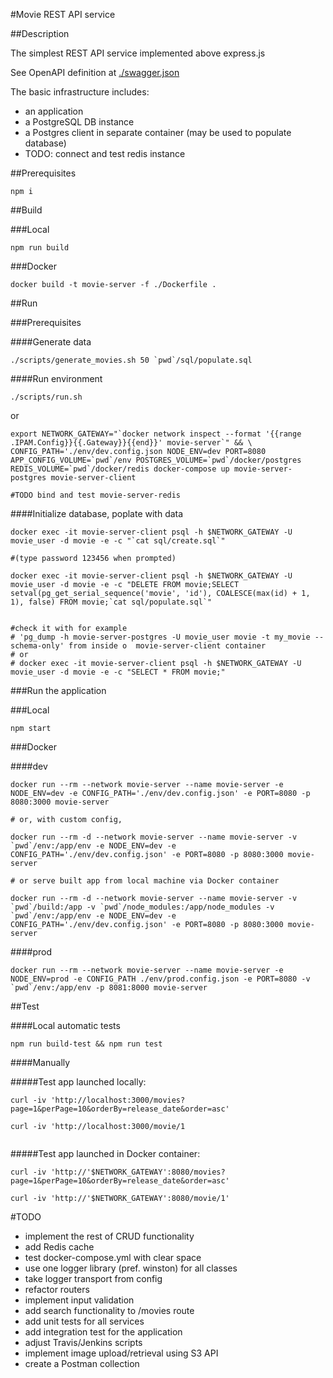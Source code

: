 #Movie REST API service

##Description

The simplest REST API service implemented above express.js

See OpenAPI definition at [./swagger.json](./swagger.json)

The basic infrastructure includes:

 - an application
 - a PostgreSQL DB instance
 - a Postgres client in separate container (may be used to populate database)
 - TODO: connect and test redis instance

##Prerequisites

```
npm i
```

##Build

###Local

```
npm run build
```

###Docker

```
docker build -t movie-server -f ./Dockerfile .

```

##Run

###Prerequisites

####Generate data

```
./scripts/generate_movies.sh 50 `pwd`/sql/populate.sql
```

####Run environment

```
./scripts/run.sh

```

or

```
export NETWORK_GATEWAY="`docker network inspect --format '{{range .IPAM.Config}}{{.Gateway}}{{end}}' movie-server`" && \
CONFIG_PATH='./env/dev.config.json NODE_ENV=dev PORT=8080 APP_CONFIG_VOLUME=`pwd`/env POSTGRES_VOLUME=`pwd`/docker/postgres REDIS_VOLUME=`pwd`/docker/redis docker-compose up movie-server-postgres movie-server-client

#TODO bind and test movie-server-redis
```

####Initialize database, poplate with data

```
docker exec -it movie-server-client psql -h $NETWORK_GATEWAY -U movie_user -d movie -e -c "`cat sql/create.sql`"

#(type password 123456 when prompted)

docker exec -it movie-server-client psql -h $NETWORK_GATEWAY -U movie_user -d movie -e -c "DELETE FROM movie;SELECT setval(pg_get_serial_sequence('movie', 'id'), COALESCE(max(id) + 1, 1), false) FROM movie;`cat sql/populate.sql`"


#check it with for example
# 'pg_dump -h movie-server-postgres -U movie_user movie -t my_movie --schema-only' from inside o  movie-server-client container
# or
# docker exec -it movie-server-client psql -h $NETWORK_GATEWAY -U movie_user -d movie -e -c "SELECT * FROM movie;"

```


###Run the application

###Local

```
npm start
```


###Docker

####dev

```
docker run --rm --network movie-server --name movie-server -e NODE_ENV=dev -e CONFIG_PATH='./env/dev.config.json' -e PORT=8080 -p 8080:3000 movie-server

# or, with custom config,

docker run --rm -d --network movie-server --name movie-server -v `pwd`/env:/app/env -e NODE_ENV=dev -e CONFIG_PATH='./env/dev.config.json' -e PORT=8080 -p 8080:3000 movie-server

# or serve built app from local machine via Docker container

docker run --rm -d --network movie-server --name movie-server -v `pwd`/build:/app -v `pwd`/node_modules:/app/node_modules -v `pwd`/env:/app/env -e NODE_ENV=dev -e CONFIG_PATH='./env/dev.config.json' -e PORT=8080 -p 8080:3000 movie-server
```


####prod

```
docker run --rm --network movie-server --name movie-server -e NODE_ENV=prod -e CONFIG_PATH ./env/prod.config.json -e PORT=8080 -v `pwd`/env:/app/env -p 8081:8000 movie-server
```


##Test


####Local automatic tests

```
npm run build-test && npm run test

```

####Manually

#####Test app launched locally:

```
curl -iv 'http://localhost:3000/movies?page=1&perPage=10&orderBy=release_date&order=asc'

curl -iv 'http://localhost:3000/movie/1


```

#####Test app launched in Docker container:

```
curl -iv 'http://'$NETWORK_GATEWAY':8080/movies?page=1&perPage=10&orderBy=release_date&order=asc'

curl -iv 'http://'$NETWORK_GATEWAY':8080/movie/1'

```

#TODO

 - implement the rest of CRUD functionality
 - add Redis cache
 - test docker-compose.yml with clear space
 - use one logger library (pref. winston) for all classes
 - take logger transport from config
 - refactor routers
 - implement input validation
 - add search functionality to /movies route
 - add unit tests for all services
 - add integration test for the application
 - adjust Travis/Jenkins scripts
 - implement image upload/retrieval using S3 API
 - create a Postman collection
 